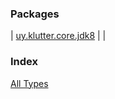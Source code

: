 


### Packages


| [uy.klutter.core.jdk8](uy.klutter.core.jdk8/index.md) |  |


### Index

[All Types](alltypes/index.md)